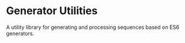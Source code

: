 Generator Utilities
====

A utility library for generating and processing sequences based on ES6 generators.
